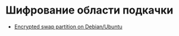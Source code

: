 Шифрование области подкачки
===========================

* [Encrypted swap partition on Debian/Ubuntu](https://feeding.cloud.geek.nz/posts/encrypted-swap-partition-on/)
